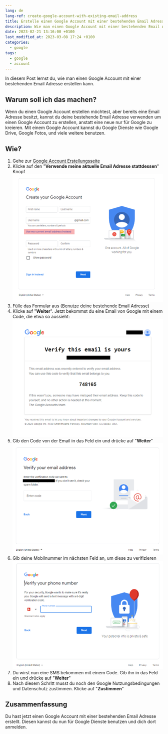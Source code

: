 ```yaml
---
lang: de
lang-ref: create-google-account-with-existing-email-address
title: Erstelle einen Google Account mit einer bestehenden Email Adresse
description: Wie man einen Google Account mit einer bestehenden Email Adresse erstellt
date: 2023-02-21 13:16:00 +0100
last_modified_at: 2023-03-08 17:24 +0100
categories:
  - google
tags:
  - google
  - account
---
```


In diesem Post lernst du, wie man einen Google Account mit einer bestehenden Email Adresse erstellen kann.

## Warum soll ich das machen?

Wenn du einen Google Account erstellen möchtest, aber bereits eine Email Adresse besitzt, kannst du deine bestehende Email Adresse verwenden um einen Google Account zu erstellen, anstatt eine neue nur für Google zu kreieren. Mit einem Google Account kannst du Google Dienste wie Google Drive, Google Fotos, und viele weitere benutzen.

## Wie?

1. Gehe zur [Google Account Erstellungsseite](https://accounts.google.com/signup/v2/webcreateaccount?flowName=GlifWebSignIn&flowEntry=SignUp)
2. Klicke auf den "**Verwende meine aktuelle Email Adresse stattdessen**" Knopf ![Erstelle Account Formular](/assets/images/posts/2023/02/2023-02-21-create-google-account-with-existing-email-address/create-account-form.png)
3. Fülle das Formular aus (Benutze deine bestehende Email Adresse)
4. Klicke auf "**Weiter**". Jetzt bekommst du eine Email von Google mit einem Code, die etwa so aussieht: ![Verifikationsmail](/assets/images/posts/2023/02/2023-02-21-create-google-account-with-existing-email-address/verification-email.png)
5. Gib den Code von der Email in das Feld ein und drücke auf "**Weiter**" ![Verifizierungsmail Feld](/assets/images/posts/2023/02/2023-02-21-create-google-account-with-existing-email-address/email-verification-form.png)
6. Gib deine Mobilnummer im nächsten Feld an, um diese zu verifizieren ![Mobilnummer Verifikation](/assets/images/posts/2023/02/2023-02-21-create-google-account-with-existing-email-address/phone-number-verification.png)
7. Du wirst nun eine SMS bekommen mit einem Code. Gib ihn in das Feld ein und drücke auf "**Weiter**"
8. Nach diesem Schritt musst du noch den Google Nutzungsbedingungen und Datenschutz zustimmen. Klicke auf "**Zustimmen**"

## Zusammenfassung

Du hast jetzt einen Google Account mit einer bestehenden Email Adresse erstellt. Diesen kannst du nun für Google Dienste benutzen und dich dort anmelden.
